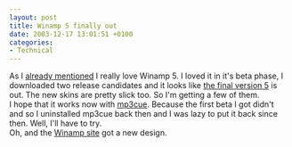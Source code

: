 ```yaml
---
layout: post
title: Winamp 5 finally out
date: 2003-12-17 13:01:51 +0100
categories:
- Technical
---
```

<p>As I <a href="http://www.rusiczki.net/blog/archives/2003/10/21/winamp_5_rocks">already mentioned</a> I really love Winamp 5. I loved it in it's beta phase, I downloaded two release candidates and it looks like <a title="Winamp 5 download" href="http://www.winamp.com/player/">the final version 5</a> is out. The new skins are pretty slick too. So I'm getting a few of them.<br />
I hope that it works now with <a href="http://guerillasoft.nstemp.com/mp3cue/" title="THE plug-in of choice if you have ripped mixes lying around">mp3cue</a>. Because the first beta I got didn't and so I uninstalled mp3cue back then and I was lazy to put it back since then. Well, I'll have to try.<br />
Oh, and the <a href="http://www.winamp.com">Winamp site</a> got a new design.</p>
